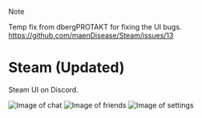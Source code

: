 > [!NOTE]  
> Temp fix from dbergPROTAKT for fixing the UI bugs.
> https://github.com/maenDisease/Steam/issues/13

<h1 align="left">Steam (Updated)</h1>
<p align="left">Steam UI on Discord.</p>

![Image of chat](https://i.imgur.com/BizjNu3.png)
![Image of friends](https://i.imgur.com/gTGvgf3.png)
![Image of settings](https://i.imgur.com/Yo4GhrT.png)
